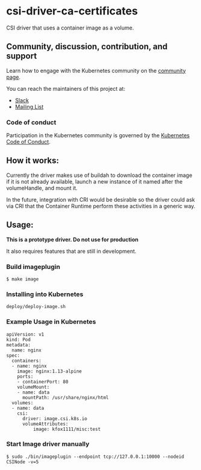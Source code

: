 # csi-driver-ca-certificates

CSI driver that uses a container image as a volume.

## Community, discussion, contribution, and support

Learn how to engage with the Kubernetes community on the [community page](http://kubernetes.io/community/).

You can reach the maintainers of this project at:

- [Slack](https://kubernetes.slack.com/messages/sig-storage)
- [Mailing List](https://groups.google.com/forum/#!forum/kubernetes-sig-storage)

### Code of conduct

Participation in the Kubernetes community is governed by the [Kubernetes Code of Conduct](code-of-conduct.md).

## How it works:

Currently the driver makes use of buildah to download the container image if it is not already available, launch a new instance of it named after the volumeHandle, and mount it.

In the future, integration with CRI would be desirable so the driver could ask via CRI that the Container Runtime perform these activities in a generic way.

## Usage:

**This is a prototype driver. Do not use for production**

It also requires features that are still in development.

### Build imageplugin
```
$ make image
```

### Installing into Kubernetes
```
deploy/deploy-image.sh
```

### Example Usage in Kubernetes
```
apiVersion: v1
kind: Pod
metadata:
  name: nginx
spec:
  containers:
  - name: nginx
    image: nginx:1.13-alpine
    ports:
    - containerPort: 80
    volumeMount:
    - name: data
      mountPath: /usr/share/nginx/html
  volumes:
  - name: data
    csi:
      driver: image.csi.k8s.io
      volumeAttributes:
          image: kfox1111/misc:test
```

### Start Image driver manually
```
$ sudo ./bin/imageplugin --endpoint tcp://127.0.0.1:10000 --nodeid CSINode -v=5
```
